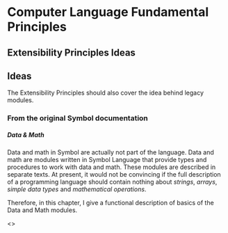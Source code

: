 ﻿Computer Language Fundamental Principles
========================================

## **Extensibility Principles Ideas**

## **Ideas**

The Extensibility Principles should also cover the idea behind legacy modules.

### **From the original Symbol documentation**

##### ***Data & Math***

Data and math in Symbol are actually not part of the language. Data and math are modules written in Symbol Language that provide types and procedures to work with data and math. These modules are described in separate texts. At present, it would not be convincing if the full description of a programming language should contain nothing about *strings*, *arrays*, *simple data types* and *mathematical operations*.

Therefore, in this chapter, I give a functional description of basics of the Data and Math modules.

<>

